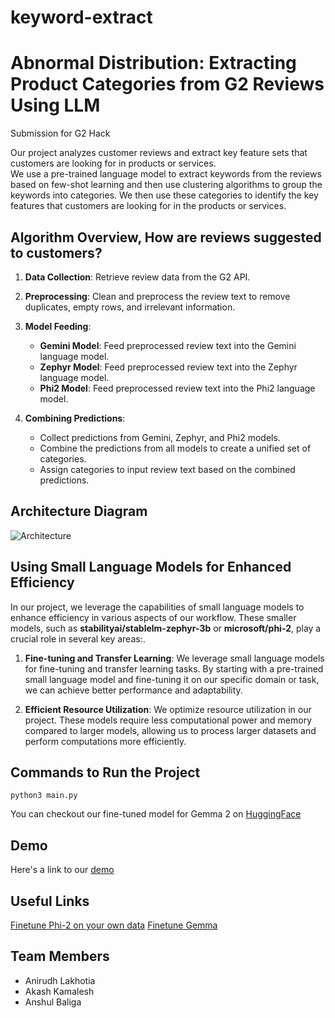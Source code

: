 # keyword-extract
# Abnormal Distribution: Extracting Product Categories from G2 Reviews Using LLM

Submission for G2 Hack

Our project analyzes customer reviews and extract key feature sets that customers are looking for in products or services. <br/> We use a pre-trained language model to extract keywords from the reviews based on few-shot learning and then use clustering algorithms to group the keywords into categories. We then use these categories to identify the key features that customers are looking for in the products or services.

## Algorithm Overview, How are reviews suggested to customers?

1. **Data Collection**: Retrieve review data from the G2 API.

2. **Preprocessing**: Clean and preprocess the review text to remove duplicates, empty rows, and irrelevant information.

3. **Model Feeding**:
   - **Gemini Model**: Feed preprocessed review text into the Gemini language model.
   - **Zephyr Model**: Feed preprocessed review text into the Zephyr language model.
   - **Phi2 Model**: Feed preprocessed review text into the Phi2 language model.

4. **Combining Predictions**:
    - Collect predictions from Gemini, Zephyr, and Phi2 models.
    - Combine the predictions from all models to create a unified set of categories.
    - Assign categories to input review text based on the combined predictions.

## Architecture Diagram

![Architecture](https://github.com/anirudhlakhotia/keyword-extract/assets/52605103/959d1061-810d-4074-afa5-efbfd29d1d7b)

## Using Small Language Models for Enhanced Efficiency

In our project, we leverage the capabilities of small language models to enhance efficiency in various aspects of our workflow. These smaller models, such as **stabilityai/stablelm-zephyr-3b** or **microsoft/phi-2**, play a crucial role in several key areas:.

1. **Fine-tuning and Transfer Learning**: We leverage small language models for fine-tuning and transfer learning tasks. By starting with a pre-trained small language model and fine-tuning it on our specific domain or task, we can achieve better performance and adaptability.

2. **Efficient Resource Utilization**: We optimize resource utilization in our project. These models require less computational power and memory compared to larger models, allowing us to process larger datasets and perform computations more efficiently.

## Commands to Run the Project
```
python3 main.py
```
You can checkout our fine-tuned model for Gemma 2 on [HuggingFace]([url](https://huggingface.co/AsphyXIA/gemma-g2))

## Demo 

Here's a link to our [demo](https://drive.google.com/file/d/16OAigGCjBcld8r2EMPG-cMJNIN3oQd1H/view?usp=sharing)

## Useful Links
[Finetune Phi-2 on your own data](https://github.com/brevdev/notebooks/blob/main/phi2-finetune-own-data.ipynb)
[Finetune Gemma](https://huggingface.co/blog/gemma-peft)


## Team Members
- Anirudh Lakhotia
- Akash Kamalesh
- Anshul Baliga




